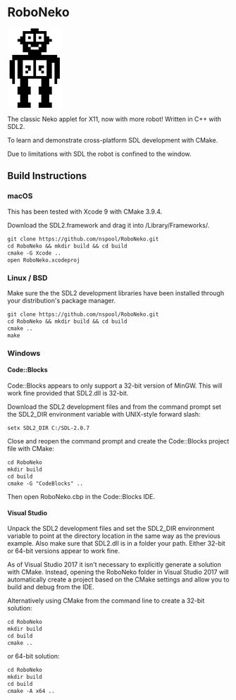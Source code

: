 # RoboNeko

![Screenshot](logo.png?raw=true "Screenshot showing a happy Robit")

The classic Neko applet for X11, now with more robot! Written in C++ with SDL2.

To learn and demonstrate cross-platform SDL development with CMake.

Due to limitations with SDL the robot is confined to the window.

## Build Instructions

### macOS

This has been tested with Xcode 9 with CMake 3.9.4.

Download the SDL2.framework and drag it into /Library/Frameworks/.

    git clone https://github.com/nspool/RoboNeko.git
    cd RoboNeko && mkdir build && cd build
    cmake -G Xcode ..
    open RoboNeko.xcodeproj

### Linux / BSD

Make sure the the SDL2 development libraries have been installed through your distribution's package manager.

    git clone https://github.com/nspool/RoboNeko.git
    cd RoboNeko && mkdir build && cd build
    cmake ..
    make

### Windows

#### Code::Blocks

Code::Blocks appears to only support a 32-bit version of MinGW. This will work fine provided that SDL2.dll is 32-bit.

Download the SDL2 development files and from the command prompt set the SDL2_DIR environment variable with UNIX-style forward slash:

    setx SDL2_DIR C:/SDL-2.0.7

Close and reopen the command prompt and create the Code::Blocks project file with CMake:

    cd RoboNeko
    mkdir build
    cd build
    cmake -G "CodeBlocks" ..

Then open RoboNeko.cbp in the Code::Blocks IDE.

#### Visual Studio

Unpack the SDL2 development files and set the SDL2_DIR environment variable to point at the directory location in the same way as the previous example. Also make sure that SDL2.dll is in a folder your path. Either 32-bit or 64-bit versions appear to work fine.

As of Visual Studio 2017 it isn't necessary to explicitly generate a solution with CMake. Instead, opening the RoboNeko folder in Visual Studio 2017 will automatically create a project based on the CMake settings and allow you to build and debug from the IDE.

Alternatively using CMake from the command line to create a 32-bit solution:
 
    cd RoboNeko
    mkdir build
    cd build
    cmake ..
	 
or 64-bit solution:

    cd RoboNeko
    mkdir build
    cd build
    cmake -A x64 ..
